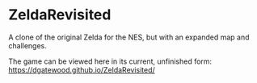 # ZeldaRevisited
A clone of the original Zelda for the NES, but with an expanded map and challenges.

The game can be viewed here in its current, unfinished form:
https://dgatewood.github.io/ZeldaRevisited/
